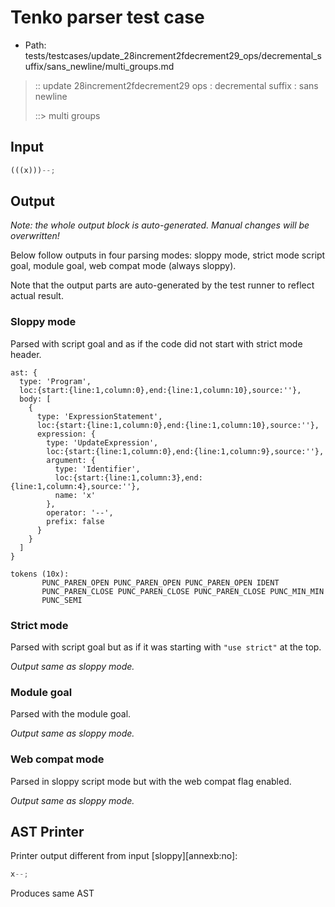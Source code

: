 # Tenko parser test case

- Path: tests/testcases/update_28increment2fdecrement29_ops/decremental_suffix/sans_newline/multi_groups.md

> :: update 28increment2fdecrement29 ops : decremental suffix : sans newline
>
> ::> multi groups

## Input

`````js
(((x)))--;
`````

## Output

_Note: the whole output block is auto-generated. Manual changes will be overwritten!_

Below follow outputs in four parsing modes: sloppy mode, strict mode script goal, module goal, web compat mode (always sloppy).

Note that the output parts are auto-generated by the test runner to reflect actual result.

### Sloppy mode

Parsed with script goal and as if the code did not start with strict mode header.

`````
ast: {
  type: 'Program',
  loc:{start:{line:1,column:0},end:{line:1,column:10},source:''},
  body: [
    {
      type: 'ExpressionStatement',
      loc:{start:{line:1,column:0},end:{line:1,column:10},source:''},
      expression: {
        type: 'UpdateExpression',
        loc:{start:{line:1,column:0},end:{line:1,column:9},source:''},
        argument: {
          type: 'Identifier',
          loc:{start:{line:1,column:3},end:{line:1,column:4},source:''},
          name: 'x'
        },
        operator: '--',
        prefix: false
      }
    }
  ]
}

tokens (10x):
       PUNC_PAREN_OPEN PUNC_PAREN_OPEN PUNC_PAREN_OPEN IDENT
       PUNC_PAREN_CLOSE PUNC_PAREN_CLOSE PUNC_PAREN_CLOSE PUNC_MIN_MIN
       PUNC_SEMI
`````

### Strict mode

Parsed with script goal but as if it was starting with `"use strict"` at the top.

_Output same as sloppy mode._

### Module goal

Parsed with the module goal.

_Output same as sloppy mode._

### Web compat mode

Parsed in sloppy script mode but with the web compat flag enabled.

_Output same as sloppy mode._

## AST Printer

Printer output different from input [sloppy][annexb:no]:

````js
x--;
````

Produces same AST
